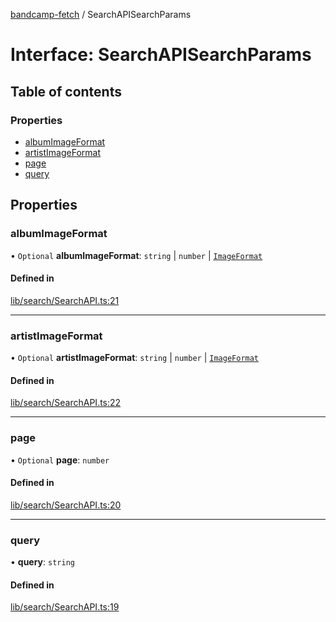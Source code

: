 [bandcamp-fetch](../README.md) / SearchAPISearchParams

# Interface: SearchAPISearchParams

## Table of contents

### Properties

- [albumImageFormat](SearchAPISearchParams.md#albumimageformat)
- [artistImageFormat](SearchAPISearchParams.md#artistimageformat)
- [page](SearchAPISearchParams.md#page)
- [query](SearchAPISearchParams.md#query)

## Properties

### albumImageFormat

• `Optional` **albumImageFormat**: `string` \| `number` \| [`ImageFormat`](ImageFormat.md)

#### Defined in

[lib/search/SearchAPI.ts:21](https://github.com/patrickkfkan/bandcamp-fetch/blob/eace49c/src/lib/search/SearchAPI.ts#L21)

___

### artistImageFormat

• `Optional` **artistImageFormat**: `string` \| `number` \| [`ImageFormat`](ImageFormat.md)

#### Defined in

[lib/search/SearchAPI.ts:22](https://github.com/patrickkfkan/bandcamp-fetch/blob/eace49c/src/lib/search/SearchAPI.ts#L22)

___

### page

• `Optional` **page**: `number`

#### Defined in

[lib/search/SearchAPI.ts:20](https://github.com/patrickkfkan/bandcamp-fetch/blob/eace49c/src/lib/search/SearchAPI.ts#L20)

___

### query

• **query**: `string`

#### Defined in

[lib/search/SearchAPI.ts:19](https://github.com/patrickkfkan/bandcamp-fetch/blob/eace49c/src/lib/search/SearchAPI.ts#L19)
